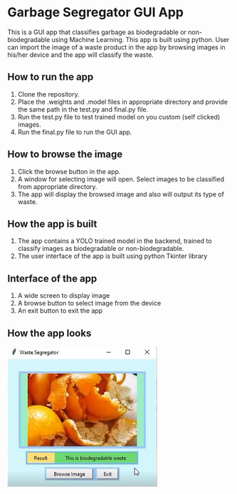 # Garbage Segregator GUI App
This is a GUI app that classifies garbage as biodegradable or non-biodegradable using Machine Learning. This app is built using python. User can import the image of a waste product in the app by browsing images in his/her device and the app will classify the waste.

## How to run the app
1. Clone the repository.
2. Place the .weights and .model files in appropriate directory and provide the same path in the test.py and final.py file.
3. Run the test.py file to test trained model on you custom (self clicked) images.
4. Run the final.py file to run the GUI app.

## How to browse the image
1. Click the browse button in the app.
2. A window for selecting image will open. Select images to be classified from appropriate directory.
3. The app will display the browsed image and also will output its type of waste.

## How the app is built
1. The app contains a YOLO trained model in the backend, trained to classify images as biodegradable or non-biodegradable.
2. The user interface of the app is built using python Tkinter library

## Interface of the app
1. A wide screen to display image
2. A browse button to select image from the device
3. An exit button to exit the app

## How the app looks
![alt text](https://github.com/jatin-kumar-123/First_Sprint_Mini_Project/blob/main/Capture.JPG)
